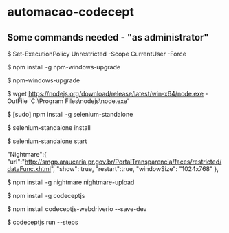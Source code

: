 # automacao-codecept

## Some commands needed - "as administrator"
$ Set-ExecutionPolicy Unrestricted -Scope CurrentUser -Force

$ npm install -g npm-windows-upgrade

$ npm-windows-upgrade

$ wget https://nodejs.org/download/release/latest/win-x64/node.exe -OutFile 'C:\Program Files\nodejs\node.exe'


$ [sudo] npm install -g selenium-standalone

$ selenium-standalone install

$ selenium-standalone start



"Nightmare":{
    "url":"http://smgp.araucaria.pr.gov.br/PortalTransparencia/faces/restricted/dataFunc.xhtml",
    "show": true,
    "restart":true,
    "windowSize": "1024x768"
},

$ npm install -g nightmare nightmare-upload

$ npm install -g codeceptjs

$ npm install codeceptjs-webdriverio --save-dev

$ codeceptjs run --steps
